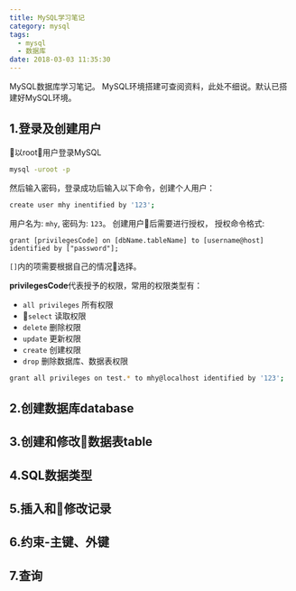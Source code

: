```yaml
---
title: MySQL学习笔记
category: mysql
tags:
  - mysql
  - 数据库
date: 2018-03-03 11:35:30
---
```

MySQL数据库学习笔记。
MySQL环境搭建可查阅资料，此处不细说。默认已搭建好MySQL环境。
## 1.登录及创建用户
以root用户登录MySQL
```sh
mysql -uroot -p
```
然后输入密码，登录成功后输入以下命令，创建个人用户：
```sh
create user mhy inentified by '123';
```
用户名为: `mhy`, 密码为: `123`。
创建用户后需要进行授权， 授权命令格式:

`grant [privilegesCode] on [dbName.tableName] to [username@host] identified by ["password"];`

`[]`内的项需要根据自己的情况选择。

**privilegesCode**代表授予的权限，常用的权限类型有：
- `all privileges` 所有权限
- `select` 读取权限
- `delete` 删除权限
- `update` 更新权限
- `create` 创建权限
- `drop` 删除数据库、数据表权限

```sh
grant all privileges on test.* to mhy@localhost identified by '123';  
```



## 2.创建数据库database

## 3.创建和修改数据表table

## 4.SQL数据类型

## 5.插入和修改记录

## 6.约束-主键、外键

## 7.查询

